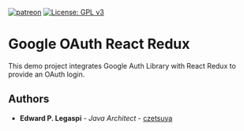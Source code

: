 [![patreon](https://c5.patreon.com/external/logo/become_a_patron_button.png)](https://www.patreon.com/bePatron?u=12280211)
[![License: GPL v3](https://img.shields.io/badge/License-GPLv3-blue.svg)](https://www.gnu.org/licenses/gpl-3.0)

# Google OAuth React Redux

This demo project integrates Google Auth Library with React Redux to provide an OAuth login.

## Authors

 * **Edward P. Legaspi** - *Java Architect* - [czetsuya](https://github.com/czetsuya)